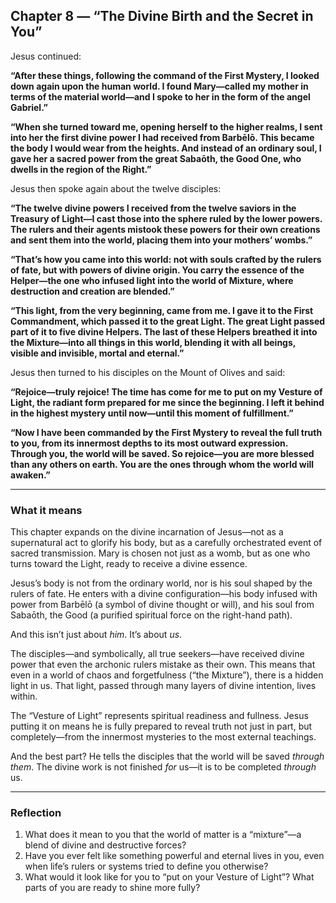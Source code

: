 ## Chapter 8 — “The Divine Birth and the Secret in You”

Jesus continued:

**“After these things, following the command of the First Mystery, I looked down again upon the human world. I found Mary—called my mother in terms of the material world—and I spoke to her in the form of the angel Gabriel.”**

**“When she turned toward me, opening herself to the higher realms, I sent into her the first divine power I had received from Barbēlō. This became the body I would wear from the heights. And instead of an ordinary soul, I gave her a sacred power from the great Sabaōth, the Good One, who dwells in the region of the Right.”**

Jesus then spoke again about the twelve disciples:

**“The twelve divine powers I received from the twelve saviors in the Treasury of Light—I cast those into the sphere ruled by the lower powers. The rulers and their agents mistook these powers for their own creations and sent them into the world, placing them into your mothers’ wombs.”**

**“That’s how you came into this world: not with souls crafted by the rulers of fate, but with powers of divine origin. You carry the essence of the Helper—the one who infused light into the world of Mixture, where destruction and creation are blended.”**

**“This light, from the very beginning, came from me. I gave it to the First Commandment, which passed it to the great Light. The great Light passed part of it to five divine Helpers. The last of these Helpers breathed it into the Mixture—into all things in this world, blending it with all beings, visible and invisible, mortal and eternal.”**

Jesus then turned to his disciples on the Mount of Olives and said:

**“Rejoice—truly rejoice! The time has come for me to put on my Vesture of Light, the radiant form prepared for me since the beginning. I left it behind in the highest mystery until now—until this moment of fulfillment.”**

**“Now I have been commanded by the First Mystery to reveal the full truth to you, from its innermost depths to its most outward expression. Through you, the world will be saved. So rejoice—you are more blessed than any others on earth. You are the ones through whom the world will awaken.”**

---

### What it means

This chapter expands on the divine incarnation of Jesus—not as a supernatural act to glorify his body, but as a carefully orchestrated event of sacred transmission. Mary is chosen not just as a womb, but as one who turns toward the Light, ready to receive a divine essence.

Jesus’s body is not from the ordinary world, nor is his soul shaped by the rulers of fate. He enters with a divine configuration—his body infused with power from Barbēlō (a symbol of divine thought or will), and his soul from Sabaōth, the Good (a purified spiritual force on the right-hand path).

And this isn’t just about *him*. It’s about *us*.

The disciples—and symbolically, all true seekers—have received divine power that even the archonic rulers mistake as their own. This means that even in a world of chaos and forgetfulness (“the Mixture”), there is a hidden light in us. That light, passed through many layers of divine intention, lives within.

The “Vesture of Light” represents spiritual readiness and fullness. Jesus putting it on means he is fully prepared to reveal truth not just in part, but completely—from the innermost mysteries to the most external teachings.

And the best part? He tells the disciples that the world will be saved *through them*. The divine work is not finished *for* us—it is to be completed *through* us.

---

### Reflection

1. What does it mean to you that the world of matter is a “mixture”—a blend of divine and destructive forces?
2. Have you ever felt like something powerful and eternal lives in you, even when life’s rulers or systems tried to define you otherwise?
3. What would it look like for you to “put on your Vesture of Light”? What parts of you are ready to shine more fully?
